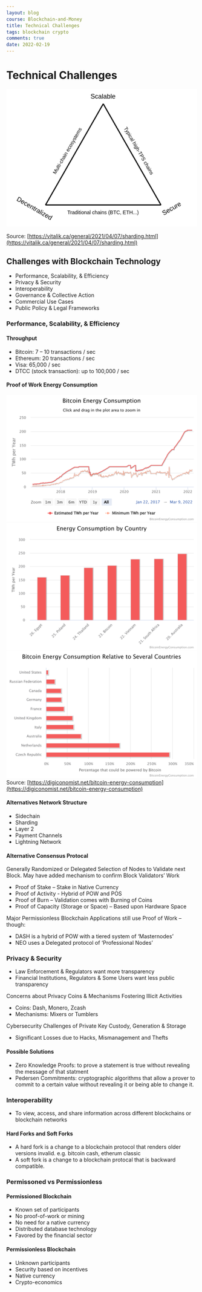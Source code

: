 ```yaml
---
layout: blog
course: Blockchain-and-Money
title: Technical Challenges
tags: blockchain crypto
comments: true
date: 2022-02-19
---
```


# Technical Challenges
![trilemma](/assets/trilemma.png)

Source: [https://vitalik.ca/general/2021/04/07/sharding.html](https://vitalik.ca/general/2021/04/07/sharding.html)

## Challenges with Blockchain Technology
*   Performance, Scalability, & Efficiency
*   Privacy & Security
*   Interoperability
*   Governance & Collective Action
*   Commercial Use Cases
*   Public Policy & Legal Frameworks 

### Performance, Scalability, & Efficiency

#### Throughput
*   Bitcoin: 7 – 10 transactions / sec
*   Ethereum: 20 transactions / sec
*   Visa: 65,000 / sec
*   DTCC (stock transaction): up to 100,000 / sec

#### Proof of Work Energy Consumption
![bitcoin energy by year](/assets/bitcoin-energy-year.png)
![bitcoin energy by country](/assets/bitcoin-energy-country.png)
![bitcoin energy as country percentage](/assets/bitcoin-energy-country-percentage.png)
Source: [https://digiconomist.net/bitcoin-energy-consumption](https://digiconomist.net/bitcoin-energy-consumption)

#### Alternatives Network Structure
*   Sidechain
*   Sharding
*   Layer 2
*   Payment Channels
*   Lightning Network

#### Alternative Consensus Protocal
Generally Randomized or Delegated Selection of Nodes to Validate next Block. May have added mechanism to confirm Block Validators’ Work

*   Proof of Stake – Stake in Native Currency
*   Proof of Activity - Hybrid of POW and POS
*   Proof of Burn – Validation comes with Burning of Coins
*   Proof of Capacity (Storage or Space) – Based upon Hardware Space

Major Permissionless Blockchain Applications still use Proof of Work – though:
*   DASH is a hybrid of POW with a tiered system of ‘Masternodes’
*   NEO uses a Delegated protocol of ‘Professional Nodes’

### Privacy & Security
*   Law Enforcement & Regulators want more transparency
*   Financial Institutions, Regulators & Some Users want less public transparency

Concerns about Privacy Coins & Mechanisms Fostering Illicit Activities
*   Coins: Dash, Monero, Zcash
*   Mechanisms: Mixers or Tumblers

Cybersecurity Challenges of Private Key Custody, Generation & Storage
*   Significant Losses due to Hacks, Mismanagement and Thefts

#### Possible Solutions
*   Zero Knowledge Proofs: to prove a statement is true without revealing the message of that statment
*   Pedersen Commitments: cryptographic algorithms that allow a prover to commit to a certain value without revealing it or being able to change it.

### Interoperability
*   To view, access, and share information across different blockchains or blockchain networks

#### Hard Forks and Soft Forks
*   A hard fork is a change to a blockchain protocol that renders older versions invalid. e.g. bitcoin cash, etherum classic
*   A soft fork is a change to a blockchain protocal that is backward compatible. 

### Permissoned vs Permissionless

#### Permissioned Blockchain
*   Known set of participants
*   No proof-of-work or mining
*   No need for a native currency
*   Distributed database technology
*   Favored by the financial sector

#### Permissionless Blockchain
*   Unknown participants
*   Security based on incentives
*   Native currency
*   Crypto-economics
